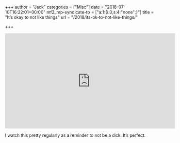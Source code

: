 +++
author = "Jack"
categories = ["Misc"]
date = "2018-07-10T16:22:01+00:00"
mf2_mp-syndicate-to = ["a:1:{i:0;s:4:\"none\";}"]
title = "It’s okay to not like things"
url = "/2018/its-ok-to-not-like-things/"

+++

<iframe width="560" height="315" src="https://www.youtube.com/embed/0la5DBtOVNI" frameborder="0" allow="accelerometer; autoplay; encrypted-media; gyroscope; picture-in-picture" allowfullscreen></iframe>

I watch this pretty regularly as a reminder to not be a dick. It&#8217;s perfect.
